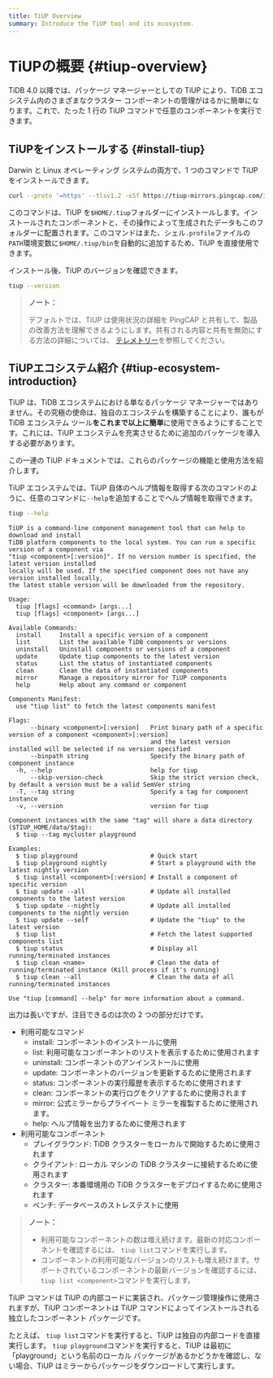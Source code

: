 ```yaml
---
title: TiUP Overview
summary: Introduce the TiUP tool and its ecosystem.
---
```


# TiUPの概要 {#tiup-overview}

TiDB 4.0 以降では、パッケージ マネージャーとしての TiUP により、TiDB エコシステム内のさまざまなクラスター コンポーネントの管理がはるかに簡単になります。これで、たった 1 行の TiUP コマンドで任意のコンポーネントを実行できます。

## TiUPをインストールする {#install-tiup}

Darwin と Linux オペレーティング システムの両方で、1 つのコマンドで TiUP をインストールできます。


```bash
curl --proto '=https' --tlsv1.2 -sSf https://tiup-mirrors.pingcap.com/install.sh | sh
```

このコマンドは、TiUP を`$HOME/.tiup`フォルダーにインストールします。インストールされたコンポーネントと、その操作によって生成されたデータもこのフォルダーに配置されます。このコマンドはまた、シェル`.profile`ファイルの`PATH`環境変数に`$HOME/.tiup/bin`を自動的に追加するため、TiUP を直接使用できます。

インストール後、TiUP のバージョンを確認できます。


```bash
tiup --version
```

> **ノート：**
>
> デフォルトでは、TiUP は使用状況の詳細を PingCAP と共有して、製品の改善方法を理解できるようにします。共有される内容と共有を無効にする方法の詳細については、 [テレメトリー](/telemetry.md)を参照してください。

## TiUPエコシステム紹介 {#tiup-ecosystem-introduction}

TiUP は、TiDB エコシステムにおける単なるパッケージ マネージャーではありません。その究極の使命は、独自のエコシステムを構築することにより、誰もが TiDB エコシステム ツール**をこれまで以上に簡単**に使用できるようにすることです。これには、TiUP エコシステムを充実させるために追加のパッケージを導入する必要があります。

この一連の TiUP ドキュメントでは、これらのパッケージの機能と使用方法を紹介します。

TiUP エコシステムでは、TiUP 自体のヘルプ情報を取得する次のコマンドのように、任意のコマンドに`--help`を追加することでヘルプ情報を取得できます。


```bash
tiup --help
```

```
TiUP is a command-line component management tool that can help to download and install
TiDB platform components to the local system. You can run a specific version of a component via
"tiup <component>[:version]". If no version number is specified, the latest version installed
locally will be used. If the specified component does not have any version installed locally,
the latest stable version will be downloaded from the repository.

Usage:
  tiup [flags] <command> [args...]
  tiup [flags] <component> [args...]

Available Commands:
  install     Install a specific version of a component
  list        List the available TiDB components or versions
  uninstall   Uninstall components or versions of a component
  update      Update tiup components to the latest version
  status      List the status of instantiated components
  clean       Clean the data of instantiated components
  mirror      Manage a repository mirror for TiUP components
  help        Help about any command or component

Components Manifest:
  use "tiup list" to fetch the latest components manifest

Flags:
      --binary <component>[:version]   Print binary path of a specific version of a component <component>[:version]
                                       and the latest version installed will be selected if no version specified
      --binpath string                 Specify the binary path of component instance
  -h, --help                           help for tiup
      --skip-version-check             Skip the strict version check, by default a version must be a valid SemVer string
  -T, --tag string                     Specify a tag for component instance
  -v, --version                        version for tiup

Component instances with the same "tag" will share a data directory ($TIUP_HOME/data/$tag):
  $ tiup --tag mycluster playground

Examples:
  $ tiup playground                    # Quick start
  $ tiup playground nightly            # Start a playground with the latest nightly version
  $ tiup install <component>[:version] # Install a component of specific version
  $ tiup update --all                  # Update all installed components to the latest version
  $ tiup update --nightly              # Update all installed components to the nightly version
  $ tiup update --self                 # Update the "tiup" to the latest version
  $ tiup list                          # Fetch the latest supported components list
  $ tiup status                        # Display all running/terminated instances
  $ tiup clean <name>                  # Clean the data of running/terminated instance (Kill process if it's running)
  $ tiup clean --all                   # Clean the data of all running/terminated instances

Use "tiup [command] --help" for more information about a command.
```

出力は長いですが、注目できるのは次の 2 つの部分だけです。

-   利用可能なコマンド
    -   install: コンポーネントのインストールに使用
    -   list: 利用可能なコンポーネントのリストを表示するために使用されます
    -   uninstall: コンポーネントのアンインストールに使用
    -   update: コンポーネントのバージョンを更新するために使用されます
    -   status: コンポーネントの実行履歴を表示するために使用されます
    -   clean: コンポーネントの実行ログをクリアするために使用されます
    -   mirror: 公式ミラーからプライベート ミラーを複製するために使用されます。
    -   help: ヘルプ情報を出力するために使用されます
-   利用可能なコンポーネント
    -   プレイグラウンド: TiDB クラスターをローカルで開始するために使用されます
    -   クライアント: ローカル マシンの TiDB クラスターに接続するために使用されます
    -   クラスター: 本番環境用の TiDB クラスターをデプロイするために使用されます
    -   ベンチ: データベースのストレステストに使用

> **ノート：**
>
> -   利用可能なコンポーネントの数は増え続けます。最新の対応コンポーネントを確認するには、 `tiup list`コマンドを実行します。
> -   コンポーネントの利用可能なバージョンのリストも増え続けます。サポートされているコンポーネントの最新バージョンを確認するには、 `tiup list <component>`コマンドを実行します。

TiUP コマンドは TiUP の内部コードに実装され、パッケージ管理操作に使用されますが、TiUP コンポーネントは TiUP コマンドによってインストールされる独立したコンポーネント パッケージです。

たとえば、 `tiup list`コマンドを実行すると、TiUP は独自の内部コードを直接実行します。 `tiup playground`コマンドを実行すると、TiUP は最初に「playground」という名前のローカル パッケージがあるかどうかを確認し、ない場合、TiUP はミラーからパッケージをダウンロードして実行します。
